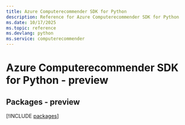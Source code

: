 ```yaml
---
title: Azure Computerecommender SDK for Python
description: Reference for Azure Computerecommender SDK for Python
ms.date: 10/17/2025
ms.topic: reference
ms.devlang: python
ms.service: computerecommender
---
```

# Azure Computerecommender SDK for Python - preview
## Packages - preview
[!INCLUDE [packages](computerecommender-index.md)]